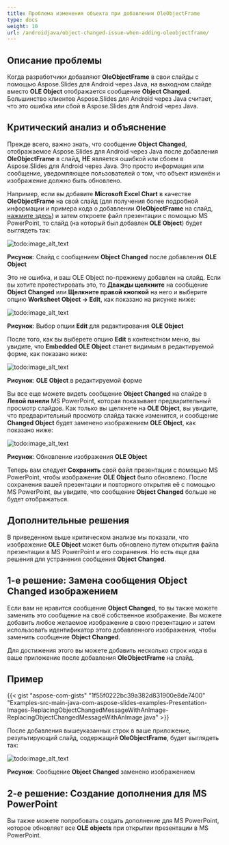 ```yaml
---
title: Проблема изменения объекта при добавлении OleObjectFrame
type: docs
weight: 10
url: /androidjava/object-changed-issue-when-adding-oleobjectframe/
---
```


## **Описание проблемы**
Когда разработчики добавляют **OleObjectFrame** в свои слайды с помощью Aspose.Slides для Android через Java, на выходном слайде вместо **OLE Object** отображается сообщение **Object Changed**. Большинство клиентов Aspose.Slides для Android через Java считает, что это ошибка или сбой в Aspose.Slides для Android через Java.
## **Критический анализ и объяснение**
Прежде всего, важно знать, что сообщение **Object Changed**, отображаемое Aspose.Slides для Android через Java после добавления **OleObjectFrame** в слайд, **НЕ** является ошибкой или сбоем в Aspose.Slides для Android через Java. Это просто информация или сообщение, уведомляющее пользователей о том, что объект изменён и изображение должно быть обновлено.

Например, если вы добавите **Microsoft Excel Chart** в качестве **OleObjectFrame** на свой слайд (для получения более подробной информации и примера кода о добавлении **OleObjectFrame** на слайд, [нажмите здесь](/slides/androidjava/adding-frame-to-the-slide/)) и затем откроете файл презентации с помощью MS PowerPoint, то слайд (на который был добавлен **OLE Object**) будет выглядеть так:

![todo:image_alt_text](object-changed-issue-when-adding-oleobjectframe_1.png)

**Рисунок**: Слайд с сообщением **Object Changed** после добавления **OLE Object**

Это не ошибка, и ваш OLE Object по-прежнему добавлен на слайд. Если вы хотите протестировать это, то **Дважды щелкните** на сообщение **Object Changed** или **Щелкните правой кнопкой** на него и выберите опцию **Worksheet Object -> Edit**, как показано на рисунке ниже:

![todo:image_alt_text](object-changed-issue-when-adding-oleobjectframe_2.png)

**Рисунок**: Выбор опции **Edit** для редактирования **OLE Object**

После того, как вы выберете опцию **Edit** в контекстном меню, вы увидите, что **Embedded OLE Object** станет видимым в редактируемой форме, как показано ниже:

![todo:image_alt_text](object-changed-issue-when-adding-oleobjectframe_3.png)

**Рисунок**: **OLE Object** в редактируемой форме

Вы все еще можете видеть сообщение **Object Changed** на слайде в **Левой панели** MS PowerPoint, которая показывает предварительный просмотр слайдов. Как только вы щелкнете на **OLE Object**, вы увидите, что предварительный просмотр слайда также изменится, и сообщение **Changed Object** будет заменено изображением **OLE Object**, как показано ниже:

![todo:image_alt_text](object-changed-issue-when-adding-oleobjectframe_4.png)

**Рисунок**: Обновление изображения **OLE Object**

Теперь вам следует **Сохранить** свой файл презентации с помощью MS PowerPoint, чтобы изображение **OLE Object** было обновлено. После сохранения вашей презентации и повторного открытия её с помощью MS PowerPoint, вы увидите, что сообщение **Object Changed** больше не будет отображаться.
## **Дополнительные решения**
В приведенном выше критическом анализе мы показали, что изображение **OLE Object** может быть обновлено путем открытия файла презентации в MS PowerPoint и его сохранения. Но есть еще два решения для устранения сообщения **Object Changed**.
## **1-е решение: Замена сообщения Object Changed изображением**
Если вам не нравится сообщение **Object Changed**, то вы также можете заменить это сообщение на своё собственное изображение. Вы можете добавить любое желаемое изображение в свою презентацию и затем использовать идентификатор этого добавленного изображения, чтобы заменить сообщение **Object Changed**.

Для достижения этого вы можете добавить несколько строк кода в ваше приложение после добавления **OleObjectFrame** на слайд.
## **Пример**
{{< gist "aspose-com-gists" "1f55f0222bc39a382d831900e8de7400" "Examples-src-main-java-com-aspose-slides-examples-Presentation-Images-ReplacingObjectChangedMessageWithAnImage-ReplacingObjectChangedMessageWithAnImage.java" >}}

После добавления вышеуказанных строк в ваше приложение, результирующий слайд, содержащий **OleObjectFrame**, будет выглядеть так:

![todo:image_alt_text](object-changed-issue-when-adding-oleobjectframe_5.png)

**Рисунок**: Сообщение **Object Changed** заменено изображением
## **2-е решение: Создание дополнения для MS PowerPoint**
Вы также можете попробовать создать дополнение для MS PowerPoint, которое обновляет все **OLE objects** при открытии презентации в MS PowerPoint.